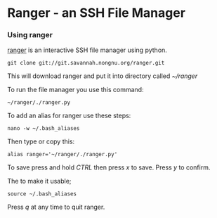 Ranger - an SSH File Manager
============================

  

### Using ranger

  
[ranger](http://ranger.nongnu.org/) is an interactive SSH file manager using python.  
  

    git clone git://git.savannah.nongnu.org/ranger.git

  
This will download ranger and put it into directory called *~/ranger*  
  
To run the file manager you use this command:  
  

    ~/ranger/./ranger.py

  
To add an alias for ranger use these steps:  
  

    nano -w ~/.bash_aliases

  
Then type or copy this:  
  

    alias ranger='~/ranger/./ranger.py'

  
To save press and hold *CTRL* then press *x* to save. Press *y* to confirm.  
  
The to make it usable;  
  

    source ~/.bash_aliases

  
Press *q* at any time to quit ranger.  
  

